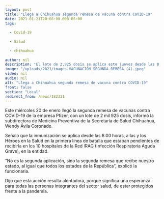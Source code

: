 ```yaml
---
layout: post
title: "Llega a Chihuahua segunda remesa de vacuna contra COVID-19"
date: 2021-01-21T20:08:00.000-06:00
tags:
  
  - Covid-19
  
  - Salud
  
  - chihuahua
  
author: nil
description: "El lote de 2,925 dosis se aplica este jueves desde las 8:00 al personal de salud en la primera línea de batalla en la pandemia"
image: "/uploads/2021/images-VACUNACIÓN_SEGUNDA_REMESA_(4).jpeg"
video: nil
audio: nil
alt: "Llega a Chihuahua segunda remesa de vacuna contra COVID-19"
front: false
section: "Local"
redirect_from: /news/182331
---
```


Este miércoles 20 de enero llegó la segunda remesa de vacunas contra COVID-19 de la empresa Pfizer, con un lote de 2 mil 925 dosis, informó la subdirectora de Medicina Preventiva de la Secretaría de Salud Chihuahua, Wendy Ávila Coronado.

 

Señaló que la inmunización se aplica desde las 8:00 horas, a las y los Héroes en la Salud en la primera línea de batalla que estaban pendientes de recibirla en los 10 hospitales de la Red IRAG (Infección Respiratoria Aguda Grave), en la entidad.

 

“No es la segunda aplicación, sino la segunda remesa que recibe nuestro estado, al igual que todos los estados de la República”, explicó la funcionaria.

 

Dijo que esta acción resulta alentadora, porque significa una esperanza para todas las personas integrantes del sector salud, de estar protegidos frente a la pandemia.